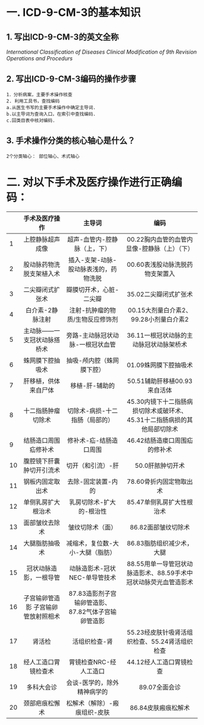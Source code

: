 # 一.  ICD-9-CM-3的基本知识
## 1. 写出ICD-9-CM-3的英文全称
*International Classification of Diseases Clinical Modification of 9th Revision Operations and Procedurs*

## 2. 写出ICD-9-CM-3编码的操作步骤
    1．分析病案，主要手术操作核查
    2. 利用工具书，查找编码
	a.从医生书写的主要手术操作中确定主导词. 
	b.以主导词为查询入口，在索引中查找编码. 
	c.回类目表中核对编码. 

## 3. 手术操作分类的核心轴心是什么？
	2个分类轴心： 部位轴心、术式轴心

# 二. 对以下手术及医疗操作进行正确编码：
| |手术及医疗操作 | 主导词 | 编码 |
|:-----| :----:| :----: | :----: |
|1|上腔静脉超声成像| 超声-血管内-腔静脉（上，下）| 00.22胸内血管的血管内显像-腔静脉（上）（下） |
|2|股动脉药物洗脱支架植入术 | 插入-支架-动脉-股动脉表浅的，药物洗脱 | 00.60表浅股动脉洗脱药物支架置入 |					
|3|	二尖瓣闭式扩张术|	瓣膜切开术，心脏-二尖瓣|	35.02二尖瓣闭式扩张术|
|4|	白介素-2静脉注射	|注射-抗肿瘤的物质/生物反应修饰剂	|00.15大剂量白介素2、99.28小剂量白介素2|
|5|	主动脉——一支冠状动脉搭桥术|	旁路-主动脉冠状动脉-一根冠状血管	|36.11一根冠状动脉的主动脉冠状动脉架桥术|
|6|	蛛网膜下腔抽吸术　|	抽吸-颅内腔（蛛网膜下腔）	|01.09蛛网膜下腔抽吸术|
|7	|肝移植，供体来自尸体|	移植-肝-辅助的	|50.51辅助肝移植00.93来自活体|
|8|	十二指肠肿瘤切除术|	切除术-病损-十二指肠（局部的）|	45.30内镜下十二指肠病损切除术或破环术、45.31十二指肠病损的其他局部切除术|
|9|	结肠造口周围疝修补术|	修补术-疝-结肠造口周围	|46.42结肠造瘘口周围疝的修补术|
|10	|腹腔镜下肝囊肿切开引流术	|切开（和引流）-肝|	50.0肝脓肿切开术|
|11|	钢板内固定取出术	|去除-固定装置-内的	|78.60骨折内固定物取出术|
|12	|单侧乳房扩大根治术	|乳房切除术-扩大的-根治性	|85.47单侧乳房扩大性根治术|
|13|	面部皱纹去除术	|皱纹切除术（面）|	86.82面部皱纹切除术|
|14|	大腿脂肪抽吸术	|减缩术，复位数-大小-大腿（脂肪）|	86.83脂肪组织减少术，大腿|
|15|	冠状动脉造影，一根导管	|动脉造影术-冠状NEC-单导管技术	|88.55用单一导管冠状动脉造影术、88.59手术中冠状动脉荧光血管造影术|
|16|	子宫输卵管造影	子宫输卵管放射照相术	|87.83造影剂子宫输卵管造影、87.82气体子宫输卵管造影|
|17|	肾活检	|活组织检查-肾	|55.23经皮肤针吸肾活组织检查、55.24肾活组织检查|
|18|	经人工造口胃镜检查术|	胃镜检查NRC-经人工造口|	44.12经人工造口胃镜检查|
|19|	多科大会诊|	会谈-医学的，除外精神病学的|	89.07全面会诊|
|20|	颈部疤痕松懈术|	松解术（解除）-瘢痕组织-皮肤	|86.84皮肤瘢痕松解术|
